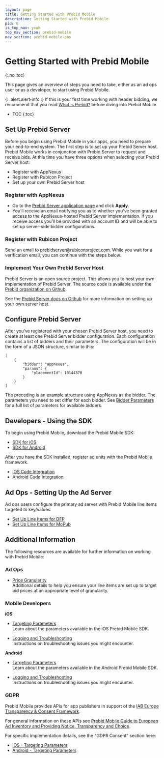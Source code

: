 ```yaml
---
layout: page
title: Getting Started with Prebid Mobile
description: Getting Started with Prebid Mobile
pid: 0
is_top_nav: yeah
top_nav_section: prebid-mobile
nav_section: prebid-mobile-pbs
---
```


<div class="bs-docs-section" markdown="1">

# Getting Started with Prebid Mobile
{:.no_toc}

This page gives an overview of steps you need to take, either as an ad ops user or as a developer, to start using Prebid Mobile.

{: .alert.alert-info :}
If this is your first time working with header bidding, we recommend that you read [What is Prebid?]({{site.github.url}}/overview/intro.html) before diving into Prebid Mobile.

* TOC
{:toc}

## Set Up Prebid Server

Before you begin using Prebid Mobile in your apps, you need to prepare your end-to-end system. The first step is to set up your Prebid Server host. Prebid Mobile works in conjunction with Prebid Server to request and receive bids. At this time you have three options when selecting your Prebid Server host:

-   Register with AppNexus
-   Register with Rubicon Project
-   Set up your own Prebid Server host

### Register with AppNexus

-   Go to the [Prebid Server application page](https://prebid.adnxs.com) and click **Apply**.
-   You'll receive an email notifying you as to whether you've been granted access to the AppNexus-hosted Prebid Server implementation. If you receive access you'll be provided with an account ID and will be able to set up server-side bidder configurations.

### Register with Rubicon Project

Send an email to prebidserver@rubiconproject.com. While you wait for a verification email, you can continue with the steps below.

### Implement Your Own Prebid Server Host

Prebid Server is an open source project. This allows you to host your own implementation of Prebid Server. The source code is available under the [Prebid organization on Github](https://github.com/prebid/prebid-server).

See the [Prebid Server docs on Github](https://github.com/prebid/prebid-server/tree/master/docs) for more information on setting up your own server host.

## Configure Prebid Server

After you've registered with your chosen Prebid Server host, you need to create at least one Prebid Server bidder configuration. Each configuration contains a list of bidders and their parameters. The configuration will be in the form of a JSON structure, similar to this:

```
[
    {
    	"bidder": "appnexus",
    	"params": {
    	    "placementId": 13144370
        }
    }
]
```

The preceding is an example structure using AppNexus as the bidder. The parameters you need to set differ for each bidder. See [Bidder Parameters]({{site.github.url}}/dev-docs/bidders.html) for a full list of parameters for available bidders.

## Developers - Using the SDK

To begin using Prebid Mobile, download the Prebid Mobile SDK:
-   [SDK for iOS](https://github.com/prebid/prebid-mobile-ios)
-   [SDK for Android](https://github.com/prebid/prebid-mobile-android)

After you have the SDK installed, register ad units with the Prebid Mobile framework.
-   [iOS Code Integration]({{site.github.url}}/prebid-mobile/code-integration-ios.html)
-   [Android Code Integration]({{site.github.url}}/prebid-mobile/code-integration-android.html)

## Ad Ops - Setting Up the Ad Server

Ad ops users configure the primary ad server with Prebid Mobile line items targeted to key/values.
-   [Set Up Line Items for DFP]({{site.github.url}}/prebid-mobile/adops-line-item-setup-dfp.html)
-   [Set Up Line Items for MoPub]({{site.github.url}}/prebid-mobile/adops-line-item-setup-mopub.html)

## Additional Information

The following resources are available for further information on working with Prebid Mobile:

### Ad Ops

-   [Price Granularity]({{site.github.url}}/prebid-mobile/adops-price-granularity)  
    Additional details to help you ensure your line items are set up to target bid prices at an appropriate level of granularity.

### Mobile Developers

**iOS**

-   [Targeting Parameters]({{site.github.url}}/prebid-mobile/targeting-params-ios)  
    Learn about the parameters available in the iOS Prebid Mobile SDK.

-   [Logging and Troubleshooting]({{site.github.url}}/prebid-mobile/logging-and-troubleshooting-ios)  
    Instructions on troubleshooting issues you might encounter.

**Android**

-   [Targeting Parameters]({{site.github.url}}/prebid-mobile/targeting-params-android)  
    Learn about the parameters available in the Android Prebid Mobile SDK.

-   [Logging and Troubleshooting]({{site.github.url}}/prebid-mobile/logging-and-troubleshooting-android)  
    Instructions on troubleshooting issues you might encounter.

### GDPR

Prebid Mobile provides APIs for app publishers in support of the [IAB Europe Transparency & Consent Framework](http://advertisingconsent.eu/).

For general information on these APIs see [Prebid Mobile Guide to European Ad Inventory and Providing Notice, Transparency and Choice]({{site.baseurl}}/prebid-mobile/gdpr.html).

For specific implementation details, see the "GDPR Consent" section here:
-   [iOS - Targeting Parameters]({{site.github.url}}/prebid-mobile/targeting-params-ios)
-   [Android - Targeting Parameters]({{site.github.url}}/prebid-mobile/targeting-params-android)

</div>
